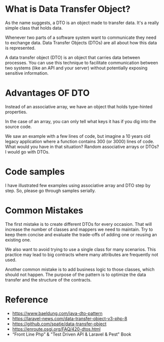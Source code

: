 # What is Data Transfer Object?
As the name suggests, a DTO is an object made to transfer data. It's a really simple class that holds data.

Whenever two parts of a software system want to communicate they need to exchange data. Data Transfer Objects (DTOs) are all about how this data is represented.

A data transfer object (DTO) is an object that carries data between processes. You can use this technique to facilitate communication between two systems (like an API and your server) without potentially exposing sensitive information.

# Advantages OF DTO
Instead of an associative array, we have an object that holds type-hinted properties.

In the case of an array, you can only tell what keys it has if you dig into the source code.

We saw an example with a few lines of code, but imagine a 10 years old legacy application where a function contains 300 (or 3000) lines of code. What would you have in that situation? Random associative arrays or DTOs? I would go with DTOs.

# Code samples
I have illustrated few examples using associative array and DTO step by step. So, please go through samples serially.

# Common Mistakes
The first mistake is to create different DTOs for every occasion. That will increase the number of classes and mappers we need to maintain. Try to keep them concise and evaluate the trade-offs of adding one or reusing an existing one.

We also want to avoid trying to use a single class for many scenarios. This practice may lead to big contracts where many attributes are frequently not used.

Another common mistake is to add business logic to those classes, which should not happen. The purpose of the pattern is to optimize the data transfer and the structure of the contracts.

# Reference
* https://www.baeldung.com/java-dto-pattern
* https://laravel-news.com/data-transfer-object-v3-php-8
* https://github.com/spatie/data-transfer-object
* https://enroute.osgi.org/FAQ/420-dtos.html
* “Front Line Php” & "Test Driven API & Laravel & Pest" Book
